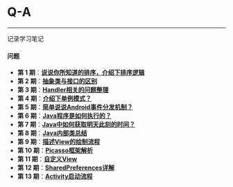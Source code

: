 # Q-A

----------
记录学习笔记


#### 问题
- **第 1 期**：[**说说你所知道的排序，介绍下排序逻辑**](https://github.com/No1Worker/Q-A/issues/1)
- **第 2 期**：[**抽象类与接口的区别**](https://github.com/No1Worker/Q-A/issues/2)
- **第 3 期**：[**Handler相关的问题整理**](https://github.com/No1Worker/Q-A/issues/3)
- **第 4 期**：[**介绍下单例模式？**](https://github.com/No1Worker/Q-A/issues/4)
- **第 5 期**：[**简单说说Android事件分发机制？**](https://github.com/No1Worker/Q-A/issues/5)
- **第 6 期**：[**Java程序是如何执行的？**](https://github.com/No1Worker/Q-A/issues/6)
- **第 7 期**：[**Java中如何获取明天此刻的时间？**](https://github.com/No1Worker/Q-A/issues/7)
- **第 8 期**：[**Java内部类总结**](https://github.com/No1Worker/Q-A/issues/8)
- **第 9 期**：[**描述View的绘制流程**](https://github.com/No1Worker/Q-A/issues/9)
- **第 10 期**：[**Picasso框架解析**](https://github.com/No1Worker/Q-A/issues/10)
- **第 11 期**：[**自定义View**](https://github.com/No1Worker/Q-A/issues/11)
- **第 12 期**：[**SharedPreferences详解**](https://github.com/No1Worker/Q-A/issues/12)
- **第 13 期**：[**Activity启动流程**](https://github.com/No1Worker/Q-A/issues/13)
